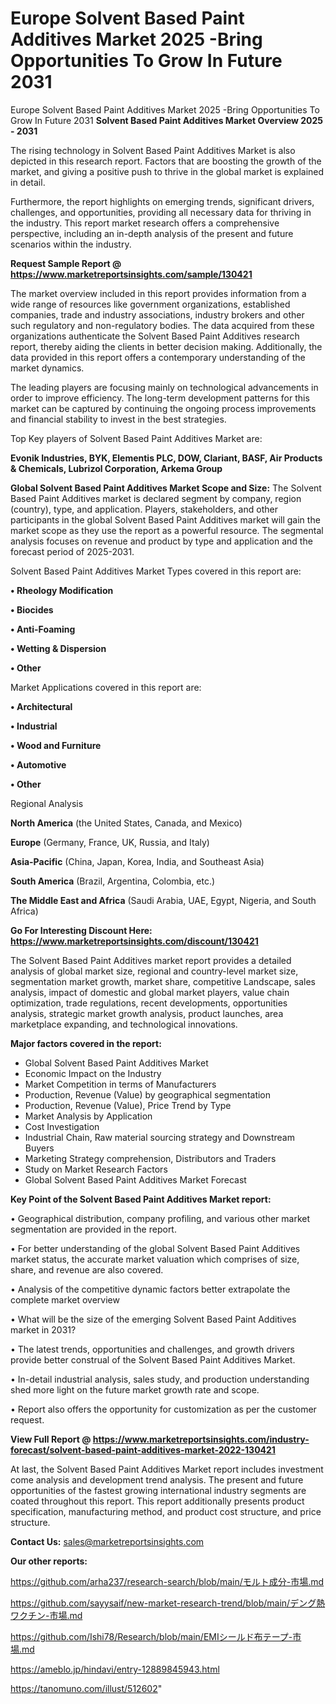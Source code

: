 # Europe Solvent Based Paint Additives Market 2025 -Bring Opportunities To Grow In Future 2031
 Europe Solvent Based Paint Additives Market 2025 -Bring Opportunities To Grow In Future 2031
<Strong> Solvent Based Paint Additives Market Overview 2025 - 2031</strong>

The rising technology in Solvent Based Paint Additives Market is also depicted in this research report. Factors that are boosting the growth of the market, and giving a positive push to thrive in the global market is explained in detail.

Furthermore, the report highlights on emerging trends, significant drivers, challenges, and opportunities, providing all necessary data for thriving in the industry. This report market research offers a comprehensive perspective, including an in-depth analysis of the present and future scenarios within the industry.

<strong>Request Sample Report @ <a href=https://www.marketreportsinsights.com/sample/130421>https://www.marketreportsinsights.com/sample/130421</a></strong>

The market overview included in this report provides information from a wide range of resources like government organizations, established companies, trade and industry associations, industry brokers and other such regulatory and non-regulatory bodies. The data acquired from these organizations authenticate the Solvent Based Paint Additives research report, thereby aiding the clients in better decision making. Additionally, the data provided in this report offers a contemporary understanding of the market dynamics.

The leading players are focusing mainly on technological advancements in order to improve efficiency. The long-term development patterns for this market can be captured by continuing the ongoing process improvements and financial stability to invest in the best strategies.

Top Key players of Solvent Based Paint Additives Market are:

<strong>Evonik Industries, BYK, Elementis PLC, DOW, Clariant, BASF, Air Products & Chemicals, Lubrizol Corporation, Arkema Group</strong>

<strong><b>Global Solvent Based Paint Additives Market Scope and Size:</b></strong>
The Solvent Based Paint Additives market is declared segment by company, region (country), type, and application. Players, stakeholders, and other participants in the global Solvent Based Paint Additives market will gain the market scope as they use the report as a powerful resource. The segmental analysis focuses on revenue and product by type and application and the forecast period of 2025-2031.

Solvent Based Paint Additives Market Types covered in this report are:

<strong>• Rheology Modification

• Biocides

• Anti-Foaming

• Wetting & Dispersion

• Other</strong>

Market Applications covered in this report are:

<strong>• Architectural

• Industrial

• Wood and Furniture

• Automotive

• Other</strong> 

Regional Analysis

<strong>North America</strong> (the United States, Canada, and Mexico)

<strong>Europe</strong> (Germany, France, UK, Russia, and Italy)

<strong>Asia-Pacific</strong> (China, Japan, Korea, India, and Southeast Asia)

<strong>South America</strong> (Brazil, Argentina, Colombia, etc.)

<strong>The Middle East and Africa</strong> (Saudi Arabia, UAE, Egypt, Nigeria, and South Africa)

<strong>Go For Interesting Discount Here: <a href=https://www.marketreportsinsights.com/discount/130421>https://www.marketreportsinsights.com/discount/130421</a></strong>

The Solvent Based Paint Additives market report provides a detailed analysis of global market size, regional and country-level market size, segmentation market growth, market share, competitive Landscape, sales analysis, impact of domestic and global market players, value chain optimization, trade regulations, recent developments, opportunities analysis, strategic market growth analysis, product launches, area marketplace expanding, and technological innovations.

<strong><b>Major factors covered in the report:</b></strong>
<ul>
  <li>Global Solvent Based Paint Additives Market </li>
  <li>Economic Impact on the Industry</li>
  <li>Market Competition in terms of Manufacturers</li>
  <li>Production, Revenue (Value) by geographical segmentation</li>
  <li>Production, Revenue (Value), Price Trend by Type</li>
  <li>Market Analysis by Application</li>
  <li>Cost Investigation</li>
  <li>Industrial Chain, Raw material sourcing strategy and Downstream Buyers</li>
  <li>Marketing Strategy comprehension, Distributors and Traders</li>
  <li>Study on Market Research Factors</li>
  <li>Global Solvent Based Paint Additives Market Forecast</li>
</ul>

<strong><b>Key Point of the Solvent Based Paint Additives Market report:</b></strong>

• Geographical distribution, company profiling, and various other market segmentation are provided in the report.

• For better understanding of the global Solvent Based Paint Additives market status, the accurate market valuation which comprises of size, share, and revenue are also covered.

• Analysis of the competitive dynamic factors better extrapolate the complete market overview

• What will be the size of the emerging Solvent Based Paint Additives market in 2031?

• The latest trends, opportunities and challenges, and growth drivers provide better construal of the Solvent Based Paint Additives Market.

• In-detail industrial analysis, sales study, and production understanding shed more light on the future market growth rate and scope.

• Report also offers the opportunity for customization as per the customer request.

<strong><b>View Full Report @ <a href=https://www.marketreportsinsights.com/industry-forecast/solvent-based-paint-additives-market-2022-130421>https://www.marketreportsinsights.com/industry-forecast/solvent-based-paint-additives-market-2022-130421</a></b></strong>


At last, the Solvent Based Paint Additives Market report includes investment come analysis and development trend analysis. The present and future opportunities of the fastest growing international industry segments are coated throughout this report. This report additionally presents product specification, manufacturing method, and product cost structure, and price structure.

<strong>Contact Us:</strong>
sales@marketreportsinsights.com

<strong>Our other reports:</strong>

<a href=https://github.com/arha237/research-search/blob/main/モルト成分-市場.md>https://github.com/arha237/research-search/blob/main/モルト成分-市場.md</a>

<a href=https://github.com/sayysaif/new-market-research-trend/blob/main/デング熱ワクチン-市場.md>https://github.com/sayysaif/new-market-research-trend/blob/main/デング熱ワクチン-市場.md</a>

<a href=https://github.com/Ishi78/Research/blob/main/EMIシールド布テープ-市場.md>https://github.com/Ishi78/Research/blob/main/EMIシールド布テープ-市場.md</a>

<a href=https://ameblo.jp/hindavi/entry-12889845943.html>https://ameblo.jp/hindavi/entry-12889845943.html</a>

<a href=https://tanomuno.com/illust/512602>https://tanomuno.com/illust/512602</a>"
